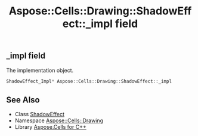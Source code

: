 ﻿---
title: Aspose::Cells::Drawing::ShadowEffect::_impl field
linktitle: _impl
second_title: Aspose.Cells for C++ API Reference
description: 'Aspose::Cells::Drawing::ShadowEffect::_impl field. The implementation object in C++.'
type: docs
weight: 2000
url: /cpp/aspose.cells.drawing/shadoweffect/_impl/
---
## _impl field


The implementation object.

```cpp
ShadowEffect_Impl* Aspose::Cells::Drawing::ShadowEffect::_impl
```

## See Also

* Class [ShadowEffect](../)
* Namespace [Aspose::Cells::Drawing](../../)
* Library [Aspose.Cells for C++](../../../)
